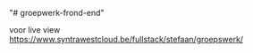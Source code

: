 "# groepwerk-frond-end" 

voor live view https://www.syntrawestcloud.be/fullstack/stefaan/groepswerk/
